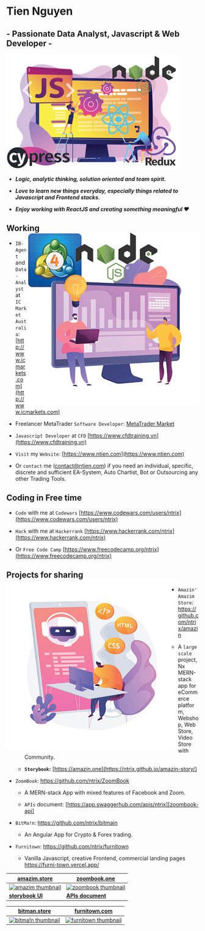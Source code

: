# Tien Nguyen

## - Passionate Data Analyst, Javascript & Web Developer -

<a href="https://ntien.com"><img width="auto" height="300" src="https://raw.githubusercontent.com/ntrix/ntrix/ntrix-images/javascript-developer-techstack-900.png"></a>

- **_Logic, analytic thinking, solution oriented and team spirit._**

- **_Love to learn new things everyday, especially things related to Javascript and Frontend stacks._**

- **_Enjoy working with ReactJS and creating something meaningful ❤_**

## Working <a href="mailto:contact@ntien.com"><img align="right" width="auto" height="450" src="https://raw.githubusercontent.com/ntrix/ntrix/ntrix-images/data-analyst-software-developer-stack-450.png"></a>

- `IB-Agent` and `Data-Analyst` at `IC Market Australia`: [http://www.icmarkets.com](http://www.icmarkets.com)

- Freelancer MetaTrader `Software Developer`: [MetaTrader Market](https://www.metatrader4.com/en/market)

- `Javascript Developer` at `CFD` [https://www.cfdtraining.vn](https://www.cfdtraining.vn)

- `Visit` my `Website`: [https://www.ntien.com](https://www.ntien.com)

- Or `contact` me ([contact@ntien.com](mailto:contact@ntien.com)) if you need an individual, specific, discrete and sufficient EA-System, Auto Chartist, Bot or Outsourcing any other Trading Tools.

## Coding in Free time

- `Code` with me at `Codewars` [https://www.codewars.com/users/ntrix](https://www.codewars.com/users/ntrix)

- `Hack` with me at `Hackerrank` [https://www.hackerrank.com/ntrix](https://www.hackerrank.com/ntrix)

- Or `Free Code Camp` [https://www.freecodecamp.org/ntrix](https://www.freecodecamp.org/ntrix)

## Projects for sharing <a href="https://amazin.one"><img align="left" width="auto" height="450" src="https://raw.githubusercontent.com/ntrix/ntrix/ntrix-images/web-developer-stack-450.png"></a>

- `Amazin' Amazim Store`: https://github.com/ntrix/amazin

  - A `large scale` project, Nx MERN-stack app for eCommerce platform, Webshop, Web Store, Video Store with Community.

  - **`Storybook`:** [https://amazin.one](https://ntrix.github.io/amazin-story/)

- `ZoomBook`: https://github.com/ntrix/ZoomBook

  - A MERN-stack App with mixed features of Facebook and Zoom.

  - `APIs` document: [https://app.swaggerhub.com/apis/ntrix][zoombook-api]

- `BitMa!n`: https://github.com/ntrix/bitmain

  - An Angular App for Crypto & Forex trading.

- `Furnitown`: https://github.com/ntrix/furnitown

  - Vanilla Javascript, creative Frontend, commercial landing pages https://furni-town.vercel.app/

| **[amazim.store][amazim]**                | **[zoombook.one][zoombook]**                    |
| ----------------------------------------- | ----------------------------------------------- |
| [![amazim thumbnail][amazim-img]][amazim] | [![zoombook thumbnail][zoombook-img]][zoombook] |
| **[storybook UI][amazim-sb]**             | **[APIs document][zoombook-api]**               |

| **[bitman.store][bitman]**                 | **[furnitown.com][furni]**                 |
| ------------------------------------------ | ------------------------------------------ |
| [![bitma!n thumbnail][bitman-img]][bitman] | [![furnitown thumbnail][furni-img]][furni] |

[amazim]: https://amazin.vercel.app/
[bitman]: https://bitman.vercel.app/
[zoombook]: https://zoom-book.vercel.app/
[furni]: https://furni-town.vercel.app/
[amazim-img]: https://www.ntien.com/images/jpg/amazin.jpg
[bitman-img]: https://www.ntien.com/images/jpg/bitmain.jpg
[zoombook-img]: https://www.ntien.com/images/jpg/zoombook.jpg
[furni-img]: https://www.ntien.com/images/jpg/furnitown.jpg
[amazim-sb]: https://ntrix.github.io/amazin-story/
[zoombook-api]: https://app.swaggerhub.com/apis/ntrix/ZoomBook/1.0.0#/
